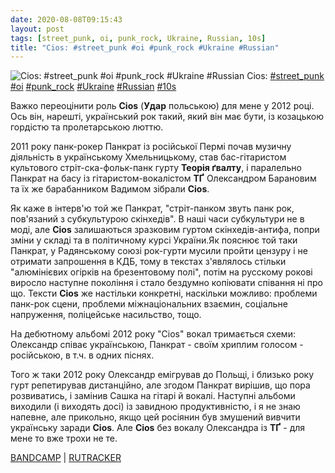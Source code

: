 ```yaml
---
date: 2020-08-08T09:15:43
layout: post
tags: [street_punk, oi, punk_rock, Ukraine, Russian, 10s]
title: "Cios: #street_punk #oi #punk_rock #Ukraine #Russian"
---
```

![Cios: #street_punk #oi #punk_rock #Ukraine #Russian](https://res.cloudinary.com/vast-space-unexplored/image/upload/photos/photo_1034_08-08-2020_09-15-43.jpg)
Cios: [#street_punk](/tags/#street_punk) [#oi](/tags/#oi) [#punk_rock](/tags/#punk_rock) [#Ukraine](/tags/#Ukraine) [#Russian](/tags/#Russian) [#10s](/tags/#10s)

Важко переоцінити роль **Cios** (**Удар** польською) для мене у 2012 році. Ось він, нарешті, український рок такий, який він має бути, із козацькою гордістю та пролетарською люттю.

2011 року панк-рокер Панкрат із російської Пермі почав музичну діяльність в українському Хмельницькому, став бас-гітаристом культового стріт-ска-фольк-панк гурту **Теорія ґвалту**, і паралельно Панкрат на басу із гітаристом-вокалістом **ТҐ** Олександром Барановим та їх же барабанником Вадимом зібрали **Cios**.

Як каже в інтерв&#39;ю той же Панкрат, &quot;стріт-панком звуть панк рок, пов&#39;язаний з субкультурою скінхедів&quot;. В наші часи субкультури не в моді, але **Cios** залишаються зразковим гуртом скінхедів-антифа, попри зміни у складі та в політичному курсі України.Як пояснює той таки Панкрат, у Радянському союзі рок-гурти мусили пройти цензуру і не отримати запрошення в КДБ, тому в текстах з&#39;являлось стільки &quot;алюмінієвих огірків на брезентовому полі&quot;, потім на русскому рокові виросло наступне покоління і стало бездумно копіювати співання ні про що. Тексти **Cios** же настільки конкретні, наскільки можливо: проблеми панк-рок сцени, проблеми міжнаціональних взаємин, соціальне напруження, поліцейське насильство, тощо.

На дебютному альбомі 2012 року &quot;Cios&quot; вокал тримається схеми: Олександр співає українською, Панкрат - своїм хриплим голосом - російською, в т.ч. в одних піснях.

Того ж таки 2012 року Олександр емігрував до Польщі, і близько року гурт репетирував дистанційно, але згодом Панкрат вирішив, що пора розвиватись, і замінив Сашка на гітарі й вокалі. Наступні альбоми виходили (і виходять досі) із завидною продуктивністю, і я не знаю напевне, але прикольно, якщо цей росіянин був змушений вивчити українську заради **Cios**. Але **Cios** без вокалу Олександра із **ТҐ** - для мене то вже трохи не те.

[BANDCAMP](https://cios.bandcamp.com/album/cios) \| [RUTRACKER](https://rutracker.org/forum/viewtopic.php?t=5441364)